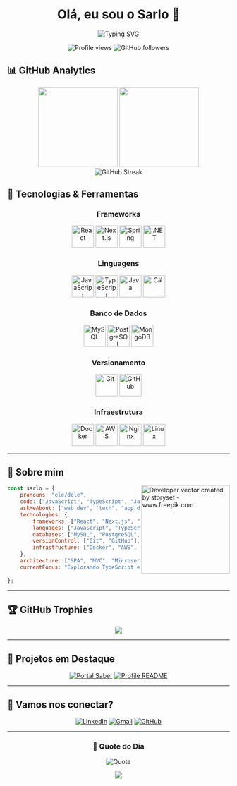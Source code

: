 <h1 align="center">Olá, eu sou o Sarlo 👋</h1>

<p align="center">
  <img src="https://readme-typing-svg.demolab.com?font=Fira+Code&weight=500&size=22&pause=1000&color=2E96F7&center=true&vCenter=true&width=600&lines=Desenvolvedor+Full+Stack;Apaixonado+por+Tecnologia;Sempre+Explorando+Novas+Stacks;Compartilhando+Conhecimento!" alt="Typing SVG" />
</p>

<p align="center">
  <img src="https://komarev.com/ghpvc/?username=msarlo&color=0e75b6&style=flat" alt="Profile views" />
  <img src="https://img.shields.io/github/followers/msarlo?label=Followers&style=social" alt="GitHub followers" />
</p>

## 📊 GitHub Analytics

<div align="center">
  <img height="180em" src="https://github-readme-stats.vercel.app/api?username=msarlo&show_icons=true&theme=github_dark&include_all_commits=true&count_private=true&hide_border=true&bg_color=0d1117"/>
  <img height="180em" src="https://github-readme-stats.vercel.app/api/top-langs/?username=msarlo&layout=compact&langs_count=8&theme=github_dark&hide_border=true&bg_color=0d1117"/>
</div>

<div align="center">
  <img src="https://streak-stats.demolab.com/?user=msarlo&theme=github-dark-blue&hide_border=true&background=0d1117" alt="GitHub Streak" />
</div>

## 🚀 Tecnologias & Ferramentas

<div align="center">

### Frameworks
<p>
  <img src="https://cdn.jsdelivr.net/gh/devicons/devicon/icons/react/react-original.svg" width="50" alt="React"/>
  <img src="https://cdn.jsdelivr.net/gh/devicons/devicon/icons/nextjs/nextjs-original.svg" width="50" alt="Next.js"/>
  <img src="https://cdn.jsdelivr.net/gh/devicons/devicon/icons/spring/spring-original.svg" width="50" alt="Spring"/>
  <img src="https://cdn.jsdelivr.net/gh/devicons/devicon/icons/dot-net/dot-net-original.svg" width="50" alt=".NET"/>
</p>

### Linguagens
<p>
  <img src="https://cdn.jsdelivr.net/gh/devicons/devicon/icons/javascript/javascript-original.svg" width="50" alt="JavaScript"/>
  <img src="https://cdn.jsdelivr.net/gh/devicons/devicon/icons/typescript/typescript-original.svg" width="50" alt="TypeScript"/>
  <img src="https://cdn.jsdelivr.net/gh/devicons/devicon/icons/java/java-original.svg" width="50" alt="Java"/>
  <img src="https://cdn.jsdelivr.net/gh/devicons/devicon/icons/csharp/csharp-original.svg" width="50" alt="C#"/>
</p>

### Banco de Dados
<p>
  <img src="https://cdn.jsdelivr.net/gh/devicons/devicon/icons/mysql/mysql-original.svg" width="50" alt="MySQL"/>
  <img src="https://cdn.jsdelivr.net/gh/devicons/devicon/icons/postgresql/postgresql-original.svg" width="50" alt="PostgreSQL"/>
  <img src="https://cdn.jsdelivr.net/gh/devicons/devicon/icons/mongodb/mongodb-original.svg" width="50" alt="MongoDB"/>
</p>

### Versionamento
<p>
  <img src="https://cdn.jsdelivr.net/gh/devicons/devicon/icons/git/git-original.svg" width="50" alt="Git"/>
  <img src="https://cdn.jsdelivr.net/gh/devicons/devicon/icons/github/github-original.svg" width="50" alt="GitHub"/>
</p>

### Infraestrutura
<p>
  <img src="https://cdn.jsdelivr.net/gh/devicons/devicon/icons/docker/docker-original.svg" width="50" alt="Docker"/>
  <img src="https://cdn.jsdelivr.net/gh/devicons/devicon/icons/amazonwebservices/amazonwebservices-original-wordmark.svg" width="50" alt="AWS"/>
  <img src="https://cdn.jsdelivr.net/gh/devicons/devicon/icons/nginx/nginx-original.svg" width="50" alt="Nginx"/>
  <img src="https://cdn.jsdelivr.net/gh/devicons/devicon/icons/linux/linux-original.svg" width="50" alt="Linux"/>
</p>

</div>

---

## 🌱 Sobre mim

<img align="right" alt="Developer vector created by storyset - www.freepik.com" height="200" src="https://user-images.githubusercontent.com/74038190/225813708-98b745f2-7d22-48cf-9150-083f1b00d6c9.gif">

```javascript
const sarlo = {
    pronouns: "ele/dele",
    code: ["JavaScript", "TypeScript", "Java", "C#"],
    askMeAbout: ["web dev", "tech", "app dev", "clean code"],
    technologies: {
        frameworks: ["React", "Next.js", "Spring Boot", ".NET"],
        languages: ["JavaScript", "TypeScript", "Java", "C#"],
        databases: ["MySQL", "PostgreSQL", "MongoDB"],
        versionControl: ["Git", "GitHub"],
        infrastructure: ["Docker", "AWS", "Nginx", "Linux"]
    },
    architecture: ["SPA", "MVC", "Microservices", "Clean Architecture"],
    currentFocus: "Explorando TypeScript e Microsserviços",
    
};
```

---

## 🏆 GitHub Trophies

<div align="center">
  <img src="https://github-profile-trophy.vercel.app/?username=msarlo&theme=onedark&no-frame=true&row=1&column=6" />
</div>

---

## 🎯 Projetos em Destaque

<div align="center">

[![Portal Saber](https://github-readme-stats.vercel.app/api/pin/?username=msarlo&repo=PortalSaber&theme=github_dark&hide_border=true&bg_color=0d1117)](https://github.com/msarlo/PortalSaber)
[![Profile README](https://github-readme-stats.vercel.app/api/pin/?username=msarlo&repo=msarlo&theme=github_dark&hide_border=true&bg_color=0d1117)](https://github.com/msarlo/msarlo)

</div>

---

## 🤝 Vamos nos conectar?

<div align="center">
  
  [![LinkedIn](https://img.shields.io/badge/-LinkedIn-0077B5?style=for-the-badge&logo=linkedin&logoColor=white&link=https://www.linkedin.com/in/mateussarlo/)](https://www.linkedin.com/in/mateussarlo/)
  [![Gmail](https://img.shields.io/badge/-Gmail-D14836?style=for-the-badge&logo=gmail&logoColor=white&link=mailto:marcelo.sarlo@gmail.com)](mailto:marcelo.sarlo@gmail.com)
  [![GitHub](https://img.shields.io/badge/-GitHub-181717?style=for-the-badge&logo=github&logoColor=white&link=https://github.com/msarlo)](https://github.com/msarlo)
  
</div>

---

<div align="center">
  
  ### 💭 Quote do Dia
  
  ![Quote](https://quotes-github-readme.vercel.app/api?type=horizontal&theme=dark)
  
</div>

<div align="center">
  <img src="https://capsule-render.vercel.app/api?type=waving&color=gradient&height=100&section=footer"/>
</div>

